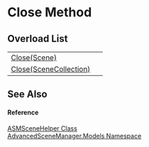 # Close Method


## Overload List
<table>
<tr>
<td><a href="M_AdvancedSceneManager_Models_ASMSceneHelper_Close.md">Close(Scene)</a></td>
<td> </td></tr>
<tr>
<td><a href="M_AdvancedSceneManager_Models_ASMSceneHelper_Close_1.md">Close(SceneCollection)</a></td>
<td> </td></tr>
</table>

## See Also


#### Reference
<a href="T_AdvancedSceneManager_Models_ASMSceneHelper.md">ASMSceneHelper Class</a>  
<a href="N_AdvancedSceneManager_Models.md">AdvancedSceneManager.Models Namespace</a>  
